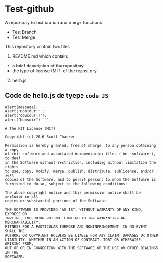 # Test-github
A repository to test branch and merge functions

* Test Branch
* Test Merge

This repository contain two files

1. README.md which contain:
  + a brief description of the repository
  + the type of license (MIT) of the repository
2. hello.js 
## Code de hello.js de tyepe `code JS`  

  ```var message = "Hello!";
  alert(message);
  alert("Bonjour!");
  alert("coucou!!!");
  alert("bonsoir");```  
  
# The MIT License (MIT)

Copyright (c) 2016 Scott Thacker

Permission is hereby granted, free of charge, to any person obtaining a copy
of this software and associated documentation files (the "Software"), to deal
in the Software without restriction, including without limitation the rights
to use, copy, modify, merge, publish, distribute, sublicense, and/or sell
copies of the Software, and to permit persons to whom the Software is
furnished to do so, subject to the following conditions:

The above copyright notice and this permission notice shall be included in all
copies or substantial portions of the Software.

THE SOFTWARE IS PROVIDED "AS IS", WITHOUT WARRANTY OF ANY KIND, EXPRESS OR
IMPLIED, INCLUDING BUT NOT LIMITED TO THE WARRANTIES OF MERCHANTABILITY,
FITNESS FOR A PARTICULAR PURPOSE AND NONINFRINGEMENT. IN NO EVENT SHALL THE
AUTHORS OR COPYRIGHT HOLDERS BE LIABLE FOR ANY CLAIM, DAMAGES OR OTHER
LIABILITY, WHETHER IN AN ACTION OF CONTRACT, TORT OR OTHERWISE, ARISING FROM,
OUT OF OR IN CONNECTION WITH THE SOFTWARE OR THE USE OR OTHER DEALINGS IN THE
SOFTWARE.
